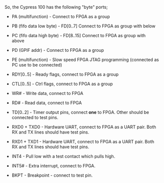 
So, the Cypress 100 has the following "byte" ports;
 * PA (multifunction)       - Connect to FPGA as a group
 * PB (fifo data low byte)  - FD[0..7]  Connect to FPGA as group with below
 * PC (fifo data high byte) - FD[8..15] Connect to FPGA as group with above
 * PD (GPIF addr)           - Connect to FPGA as a group
 * PE (multifunction)       - Slow speed FPGA JTAG programming (connected as PC use to be connected)

 * RDY[0..5] - Ready flags, connect to FPGA as a group
 * CTL[0..5] - Ctrl flags, connect to FPGA as a group
 * WR# - Write data, connect to FPGA
 * RD# - Read data, connect to FPGA
 * TD[0..2] - Timer output pins, connect **one** to FPGA. Other should be connected to test pins.
 * RXD0 + TXD0 - Hardware UART, connect to FPGA as a UART pair. Both RX and TX lines should have test pins.
 * RXD1 + TXD1 - Hardware UART, connect to FPGA as a UART pair. Both RX and TX lines should have test pins. 
 * INT4 - Pull low with a test contact which pulls high.
 * INT5# - Extra interrupt, connect to FPGA.
 * BKPT - Breakpoint - connect to test pin.

